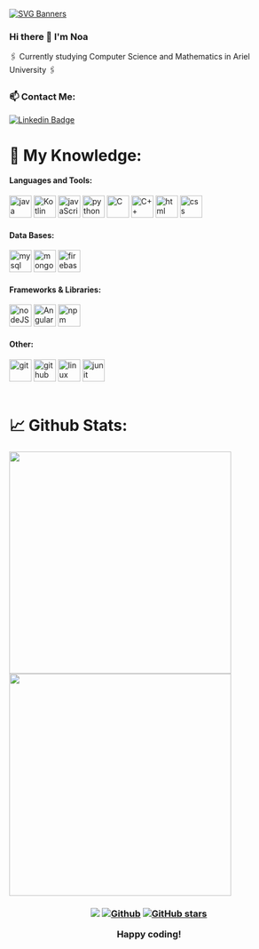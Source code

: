 
[![SVG Banners](https://svg-banners.vercel.app/api?type=typeWriter&text1=Noa%20Nussbaum%20💻&width=800&height=250)](https://github.com/Akshay090/svg-banners)




### Hi there 👋 I'm Noa

<!--
**Noa-Nussbaum/Noa-Nussbaum** is a ✨ _special_ ✨ repository because its `README.md` (this file) appears on your GitHub profile.
![Coffee Please](https://user-images.githubusercontent.com/76524924/147097692-5245941f-17cc-49f9-b6a1-ce4370af114d.gif)
[![SVG Banners](https://svg-banners.vercel.app/api?type=glitch&text1=Noa-Nussbaum&width=1000&height=300)](https://github.com/Akshay090/svg-banners)
[![SVG Banners](https://svg-banners.vercel.app/api?type=typeWriter&text1=Hacker%20Typer%20👨‍💻&width=800&height=400)](https://github.com/Akshay090/svg-banners)

❄️

Here are some ideas to get you started:

<img width="350" img align="center" alt="UML" src="https://user-images.githubusercontent.com/76524924/146986260-11b69533-2c54-4e1f-b367-03ee1cede76c.gif"> 
&theme=dracula

- 🔭 I’m currently working on ...
- 🌱 I’m currently learning ...
- 👯 I’m looking to collaborate on ...
- 🤔 I’m looking for help with ...
- 💬 Ask me about ...
- 📫 How to reach me: ...
- 😄 Pronouns: ...
- ⚡ Fun fact: ...


<a href="https://github.com/anuraghazra/github-readme-stats">
  <img width="400" img align="center" src="https://github-readme-stats.vercel.app/api?username=Noa-Nussbaum&show_icons=true&bg_color=30,0ff1ce,904e95&title_color=fff&text_color=fff)" />
</a>
<a href="https://github.com/anuraghazra/convoychat">
  <img width="400" img align="center" src="https://github-readme-stats.vercel.app/api/top-langs/?username=Noa-Nussbaum&layout=compact&show_icons=true&bg_color=30,e96443,904e95&title_color=fff&text_color=fff" />
</a>

<!You can find me here...>
https://github-readme-stats.vercel.app/api?username=Eldrick99&bg_color=30,0ff1ce,904e95&title_color=fff&text_color=fff)

-->

:paperclips: Currently studying Computer Science and Mathematics in Ariel University :paperclips:


  
</h3>


<h3> 📫 Contact Me:</h3>


[![Linkedin Badge](https://img.shields.io/badge/linkedin-%230077B5.svg?style=for-the-badge&logo=linkedin&logoColor=white&link=https://www.linkedin.com/in/noa-nussbaum-5b4b76235/)](https://www.linkedin.com/in/noa-nussbaum-5b4b76235/)


<h1> 🔬 My Knowledge:</h1>
<h4 align="left">Languages and Tools:</h3>
<p align="left"> 
<span>
    <img src="https://img.shields.io/badge/Java-ED8B00?style=for-the-badge&logo=java&logoColor=white" alt="java" height="40"/>
    <img src="https://img.shields.io/badge/kotlin-%230095D5.svg?style=for-the-badge&logo=kotlin&logoColor=white" alt="Kotlin" height="40"/>
    <img src="https://img.shields.io/badge/javascript-%23323330.svg?style=for-the-badge&logo=javascript&logoColor=%23F7DF1E" alt="javaScript" height="40"/>
    <img src="https://img.shields.io/badge/python-3670A0?style=for-the-badge&logo=python&logoColor=ffdd54" alt="python" height="40"/>
    <img src="https://img.shields.io/badge/c-%2300599C.svg?style=for-the-badge&logo=c&logoColor=white" alt="C" height="40"/>
    <img src="https://img.shields.io/badge/c++-%2300599C.svg?style=for-the-badge&logo=c%2B%2B&logoColor=white" alt="C++" height="40"/>
    <img src="https://img.shields.io/badge/html5-%23E34F26.svg?style=for-the-badge&logo=html5&logoColor=white" alt="html" height="40"/>
    <img src="https://img.shields.io/badge/css3-%231572B6.svg?style=for-the-badge&logo=css3&logoColor=white" alt="css" height="40"/> 
</span>


<h4 align="left">Data Bases:</h4>
<span>
      <img src="https://img.shields.io/badge/mysql-%2300f.svg?style=for-the-badge&logo=mysql&logoColor=white" alt="mysql" height="40"/>
      <img src="https://img.shields.io/badge/MongoDB-%234ea94b.svg?style=for-the-badge&logo=mongodb&logoColor=white" alt="mongodb" height="40"/>
      <img src="https://img.shields.io/badge/firebase-%23039BE5.svg?style=for-the-badge&logo=firebase" alt="firebase" height="40"/>
</span>


<h4 align="left">Frameworks & Libraries:</h3>
<span>
    <img src="https://img.shields.io/badge/Node.js-43853D?style=for-the-badge&logo=node.js&logoColor=white" alt="nodeJS" height="40"/>
    <img src="https://img.shields.io/badge/angular-%23DD0031.svg?style=for-the-badge&logo=angular&logoColor=white" alt="Angular" height="40"/>
    <img src="https://img.shields.io/badge/npm-CB3837?style=for-the-badge&logo=npm&logoColor=white" alt="npm" height="40"/>
</span>


  
<h4 align="left">Other:</h3>
<span>
    <img src="https://img.shields.io/badge/Git-F05032?style=for-the-badge&logo=git&logoColor=white" alt="git" height="40"/>
    <img src="https://img.shields.io/badge/GitHub-100000?style=for-the-badge&logo=github&logoColor=white" alt="github" height="40"/>
    <img src="https://img.shields.io/badge/Linux-FCC624?style=for-the-badge&logo=linux&logoColor=black" alt="linux" height="40"/>
    <img src="https://img.shields.io/badge/Junit5-25A162?style=for-the-badge&logo=junit5&logoColor=white" alt="junit" height="40"/>
</span>
</br></br>
</p>
<h1>📈 Github Stats:</h1>

<a href="https://github.com/anuraghazra/github-readme-stats">
  <img width="400" img align="center" src="https://github-readme-stats.vercel.app/api?username=Noa-Nussbaum&show_icons=true&theme=radical" />
</a>
<a href="https://github.com/anuraghazra/convoychat">
  <img width="400" img align="center" src="https://github-readme-stats.vercel.app/api/top-langs/?username=Noa-Nussbaum&layout=compact&show_icons=true&theme=radical" />
</a>


<h3 align="center"> 
  
![](https://visitor-badge.laobi.icu/badge?page_id=Noa-Nussbaum.visitors) 
[![Github](https://img.shields.io/github/followers/Noa-Nussbaum?label=Followers&style=social)](https://github.com/Noa-Nussbaum) 
[![GitHub stars](https://img.shields.io/github/stars/Noa-Nussbaum?label=Stars&style=social)](https://github.com/Noa-Nussbaum)





Happy coding!
